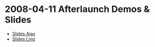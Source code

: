 # 2008-04-11 Afterlaunch Demos & Slides

- [Slides Ajax](Afterlaunch.Ajax.pptx)
- [Slides Linq](Afterlaunch.Linq.pptx)